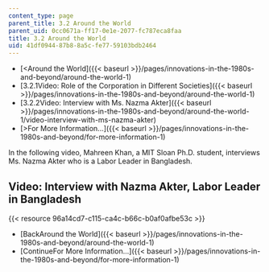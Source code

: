 ```yaml
---
content_type: page
parent_title: 3.2 Around the World
parent_uid: 0cc0671a-ff17-0e1e-2077-fc787eca8faa
title: 3.2 Around the World
uid: 41df0944-87b8-8a5c-fe77-59103bdb2464
---
```


*   [<Around the World]({{< baseurl >}}/pages/innovations-in-the-1980s-and-beyond/around-the-world-1)
*   [3.2.1Video: Role of the Corporation in Different Societies]({{< baseurl >}}/pages/innovations-in-the-1980s-and-beyond/around-the-world-1)
*   [3.2.2Video: Interview with Ms. Nazma Akter]({{< baseurl >}}/pages/innovations-in-the-1980s-and-beyond/around-the-world-1/video-interview-with-ms-nazma-akter)
*   [\>For More Information...]({{< baseurl >}}/pages/innovations-in-the-1980s-and-beyond/for-more-information-1)

In the following video, Mahreen Khan, a MIT Sloan Ph.D. student, interviews Ms. Nazma Akter who is a Labor Leader in Bangladesh.

Video: Interview with Nazma Akter, Labor Leader in Bangladesh
-------------------------------------------------------------

{{< resource 96a14cd7-c115-ca4c-b66c-b0af0afbe53c >}}

*   [BackAround the World]({{< baseurl >}}/pages/innovations-in-the-1980s-and-beyond/around-the-world-1)
*   [ContinueFor More Information...]({{< baseurl >}}/pages/innovations-in-the-1980s-and-beyond/for-more-information-1)